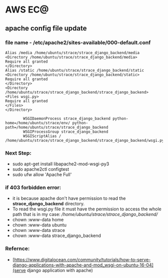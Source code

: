# AWS EC@

## apache config file update

### file name - /etc/apache2/sites-available/000-default.conf

```
Alias /media /home/ubuntu/strace/strace_django_backend/media
<Directory /home/ubuntu/strace/strace_django_backend/media>
Require all granted
</Directory>
Alias /static /home/ubuntu/strace/strace_django_backend/static
<Directory /home/ubuntu/strace/strace_django_backend/static>
Require all granted
</Directory>
<Directory /home/ubuntu/strace/strace_django_backend/strace_django_backend>
<Files wsgi.py>
Require all granted
</Files>
</Directory>

        WSGIDaemonProcess strace_django_backend python-home=/home/ubuntu/strace/env/ python-path=/home/ubuntu/strace/strace_django_backend
        WSGIProcessGroup strace_django_backend
        WSGIScriptAlias / /home/ubuntu/strace/strace_django_backend/strace_django_backend/wsgi.py
```

### Next Step:

- sudo apt-get install libapache2-mod-wsgi-py3
- sudo apache2ctl configtest
- sudo ufw allow 'Apache Full'

### if 403 forbidden error:

- it is because apache don't have permission to read the **strace_django_backend** directory.
- To read the wsgi.py file it must have the permission to access the whole path that is in my case: _/home/ubuntu/strace/strace_django_backend/_
- chown :www-data home
- chown :www-data ubuntu
- chown :www-data strace
- chown :www-data strace_django_backend

### Refernce:

- [https://www.digitalocean.com/community/tutorials/how-to-serve-django-applications-with-apache-and-mod_wsgi-on-ubuntu-16-04](serve django application with apache)
